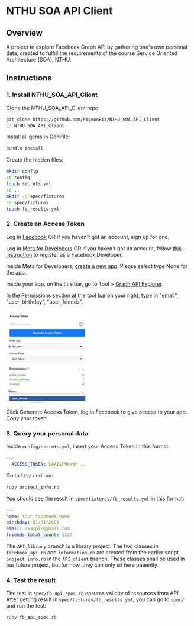 # NTHU SOA API Client

## Overview

A project to explore Facebook Graph API by gathering one's own personal data, created to fulfill the requirements of the course Service Oriented Architecture (SOA), NTHU.

## Instructions

### 1. Install NTHU_SOA_API_Client

Clone the NTHU_SOA_API_Client repo:
```bash
git clone https://github.com/PigeonBiz/NTHU_SOA_API_Client
cd NTHU_SOA_API_Client
```
Install all gems in Gemfile:
```bash
bundle install
```
Create the hidden files:
```bash
mkdir config
cd config
touch secrets.yml
cd ..
mkdir -p spec/fixtures
cd spec/fixtures
touch fb_results.yml
```


### 2. Create an Access Token

Log in [Facebook](https://www.facebook.com/) OR if you haven't got an account, sign up for one.

Log in [Meta for Developers](https://developers.facebook.com/apps/)
OR if you haven't got an account, follow [this instruction](https://developers.facebook.com/docs/development/register) to register as a Facebook Developer.

Inside Meta for Developers, [create a new app](https://developers.facebook.com/apps/create/). Please select type None for the app.

Inside your app, on the title bar, go to Tool > [Graph API Explorer](https://developers.facebook.com/tools/explorer/).

In the Permissions section at the tool bar on your right, type in "email", "user_birthday", "user_friends".

<img src="./assets/permissions.png" style=" width:220px ; height:250px "  >

Click Generate Access Token, log in Facebook to give access to your app. Copy your token.


### 3. Query your personal data

Inside `config/secrets.yml`, insert your Access Token in this format:
```yml
---
  ACCESS_TOKEN: EAAIiF9kWqh...
```
Go to `lib/` and run:
```bash
ruby project_info.rb
```
You should see the result in `spec/fixtures/fb_results.yml` in this format:
```yml
---
name: Your_facebook_name
birthday: 01/01/2001
email: example@gmail.com
friends_total_count: 1337
```
The `API_library` branch is a library project. The two classes in `facebook_api.rb` and `information.rb` are created from the earlier script `project_info.rb` in the `API_client` branch. These classes shall be used in our future project, but for now, they can only sit here patiently.


### 4. Test the result

The test in `spec/fb_api_spec.rb` ensures validity of resources from API. After getting result in  `spec/fixtures/fb_results.yml`, you can go to `spec/` and run the test:
 ```bash
ruby fb_api_spec.rb
```
